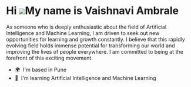 Hi ![](https://user-images.githubusercontent.com/18350557/176309783-0785949b-9127-417c-8b55-ab5a4333674e.gif)My name is Vaishnavi Ambrale
=========================================================================================================================================

As someone who is deeply enthusiastic about the field of Artificial Intelligence and Machine Learning, I am driven to seek out new opportunities for learning and growth constantly. I believe that this rapidly evolving field holds immense potential for transforming our world and improving the lives of people everywhere. I am committed to being at the forefront of this exciting movement.

* 🌍  I'm based in Pune
* 🧠  I'm learning Artificial Intelligence and Machine Learning
